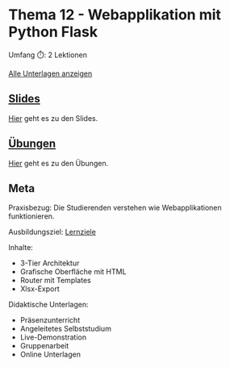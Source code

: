 # Thema 12 - Webapplikation mit Python Flask

Umfang ⏱️: 2 Lektionen

[Alle Unterlagen anzeigen](https://github.com/janikvonrotz/python.casa/tree/main/topic-9)

## [Slides](slides12.md)

[Hier](slides12.md) geht es zu den Slides.

## [Übungen](excercise12.md)

[Hier](excercise12.md) geht es zu den Übungen.

## Meta

Praxisbezug: Die Studierenden verstehen wie Webapplikationen funktionieren.

Ausbildungsziel: [Lernziele](slides12.md#Lernziele)

Inhalte:
* 3-Tier Architektur
* Grafische Oberfläche mit HTML
* Router mit Templates
* Xlsx-Export

Didaktische Unterlagen:
* Präsenzunterricht
* Angeleitetes Selbststudium
* Live-Demonstration
* Gruppenarbeit
* Online Unterlagen